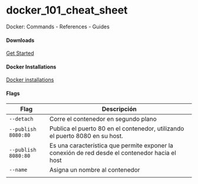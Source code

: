# docker_101_cheat_sheet
Docker: Commands - References - Guides

#### Downloads
[Get Started](https://www.docker.com/get-started/)

#### Docker Installations
[Docker installations](https://hub.docker.com/)


#### Flags
| Flag | Descripción |
| ----------- | ----------- |
| ``--detach``| Corre el contenedor en segundo plano|
| ``--publish 8080:80``| Publica el puerto 80 en el contenedor, utilizando el puerto 8080 en su host.|
| ``--publish 8080:80``| Es una característica que permite exponer la conexión de red desde el contenedor hacia el host|
| ``--name``| Asigna un nombre al contenedor|
|||
 

 
